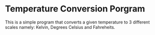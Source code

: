 # Temperature Conversion Porgram

This is a simple program that converts a given temperature to 3 different scales namely:
Kelvin, Degrees Celsius and Fahreheits. 
